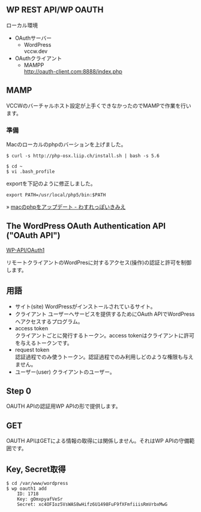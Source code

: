 ## WP REST API/WP OAUTH

ローカル環境

* OAuthサーバー
	+ WordPress  
	  vccw.dev
* OAuthクライアント
	+ MAMPP  
	  http://oauth-client.com:8888/index.php

## MAMP

VCCWのバーチャルホスト設定が上手くできなかったのでMAMPで作業を行います。

### 準備

Macのローカルのphpのバーションを上げました。

	$ curl -s http://php-osx.liip.ch/install.sh | bash -s 5.6

	$ cd ~
	$ vi .bash_profile

exportを下記のように修正しました。

	export PATH=/usr/local/php5/bin:$PATH

&raquo; [macのphpをアップデート - わすれっぽいきみえ](http://kimikimi714.hatenablog.com/entry/2013/07/06/233518)

## The WordPress OAuth Authentication API ("OAuth API")

[WP-API/OAuth1](https://github.com/WP-API/OAuth1/blob/master/docs/spec.md)

リモートクライアントのWordPresに対するアクセス(操作)の認証と許可を制御します。

## 用語

* サイト(site) WordPressがインストールされているサイト。
* クライアント ユーザーへサービスを提供するためにOAuth APIでWordPressへアクセスするプログラム。
* access token  
  クライアントごとに発行するトークン。access tokenはクライアントに許可を与えるトークンです。
* request token  
  認証過程でのみ使うトークン。認証過程でのみ利用しどのような権限も与えません。
* ユーザー(user) クライアントのユーザー。

## Step 0

OAUTH APIの認証用WP APIの形で提供します。

## GET

OAUTH APIはGETによる情報の取得には関係しません。それはWP APIの守備範囲です。


## Key, Secret取得

	$ cd /var/www/wordpress
	$ wp oauth1 add
		ID: 1718
		Key: gOmxpyafVeSr
		Secret: xc4OFIoz5VsWAS8wHifz6U1498FuF9fXFmfiiisRmVrbxMwG